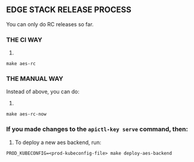 ## EDGE STACK RELEASE PROCESS

You can only do RC releases so far.

### THE CI WAY

1.

```
make aes-rc
```

### THE MANUAL WAY

Instead of above, you can do:

1.

```
make aes-rc-now
```

### If you made changes to the `apictl-key serve` command, then:

1. To deploy a new aes backend, run:

```
PROD_KUBECONFIG=<prod-kubeconfig-file> make deploy-aes-backend
```

